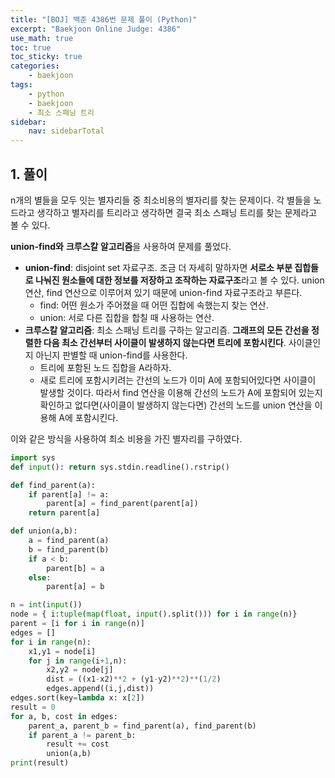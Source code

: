 ```yaml
---
title: "[BOJ] 백준 4386번 문제 풀이 (Python)"
excerpt: "Baekjoon Online Judge: 4386"
use_math: true
toc: true
toc_sticky: true
categories:
    - baekjoon
tags:
    - python
    - baekjoon
    - 최소 스패닝 트리
sidebar:
    nav: sidebarTotal
---
```


## 1. 풀이

n개의 별들을 모두 잇는 별자리들 중 최소비용의 별자리를 찾는 문제이다. 각 별들을 노드라고 생각하고 별자리를 트리라고 생각하면 결국 최소 스패닝 트리를 찾는 문제라고 볼 수 있다.

**union-find와** **크루스칼 알고리즘**을 사용하여 문제를 풀었다.

- **union-find**: disjoint set 자료구조. 조금 더 자세히 말하자면 **서로소 부분 집합들로 나눠진 원소들에 대한 정보를 저장하고 조작하는 자료구조**라고 볼 수 있다. union 연산, find 연산으로 이루어져 있기 때문에 union-find 자료구조라고 부른다.
    - find: 어떤 원소가 주어졌을 때 어떤 집합에 속했는지 찾는 연산.
    - union: 서로 다른 집합을 합칠 때 사용하는 연산.
- **크루스칼 알고리즘**: 최소 스패닝 트리를 구하는 알고리즘. **그래프의 모든 간선을 정렬한 다음 최소 간선부터 사이클이 발생하지 않는다면 트리에 포함시킨다**. 사이클인지 아닌지 판별할 때 union-find를 사용한다.
    - 트리에 포함된 노드 집합을 A라하자.
    - 새로 트리에 포함시키려는 간선의 노드가 이미 A에 포함되어있다면 사이클이 발생할 것이다. 따라서 find 연산을 이용해 간선의 노드가 A에 포함되어 있는지 확인하고 없다면(사이클이 발생하지 않는다면) 간선의 노드를 union 연산을 이용해 A에 포함시킨다.

이와 같은 방식을 사용하여 최소 비용을 가진 별자리를 구하였다.

```python
import sys
def input(): return sys.stdin.readline().rstrip()

def find_parent(a):
    if parent[a] != a:
        parent[a] = find_parent(parent[a])
    return parent[a]

def union(a,b):
    a = find_parent(a)
    b = find_parent(b)
    if a < b:
        parent[b] = a
    else:
        parent[a] = b

n = int(input())
node = { i:tuple(map(float, input().split())) for i in range(n)} 
parent = [i for i in range(n)]
edges = []
for i in range(n):
    x1,y1 = node[i]
    for j in range(i+1,n):
        x2,y2 = node[j]
        dist = ((x1-x2)**2 + (y1-y2)**2)**(1/2)
        edges.append((i,j,dist))
edges.sort(key=lambda x: x[2])
result = 0
for a, b, cost in edges:
    parent_a, parent_b = find_parent(a), find_parent(b)
    if parent_a != parent_b:
        result += cost
        union(a,b)
print(result)
```